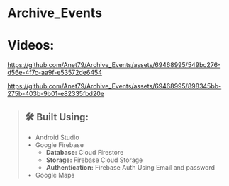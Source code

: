 # Archive_Events





# Videos:
https://github.com/Anet79/Archive_Events/assets/69468995/549bc276-d56e-4f7c-aa9f-e53572de6454


https://github.com/Anet79/Archive_Events/assets/69468995/898345bb-275b-403b-9b01-e82335fbd20e

>## 	:hammer_and_wrench: Built Using:
>- Android Studio
>- Google Firebase
>    - **Database:**  Cloud Firestore
>    - **Storage:** Firebase Cloud Storage
>    - **Authentication:** Firebase Auth Using Email and password
>- Google Maps
